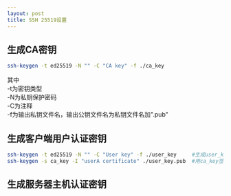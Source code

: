 ```yaml
---
layout: post
title: SSH 25519设置
---
```


## 生成CA密钥
```bash
ssh-keygen -t ed25519 -N "" -C "CA key" -f ./ca_key
```
其中  
  -t为密钥类型  
  -N为私钥保护密码  
  -C为注释  
  -f为输出私钥文件名，输出公钥文件名为私钥文件名加".pub"  


## 生成客户端用户认证密钥
```bash
ssh-keygen -t ed25519 -N "" -C "User key" -f ./user_key     #生成user_key、user_key.pub
ssh-keygen -s ca_key -I "userA certificate" ./user_key.pub  #用ca_key签名user_key.pub得到user_key-cert.pub
```



## 生成服务器主机认证密钥

